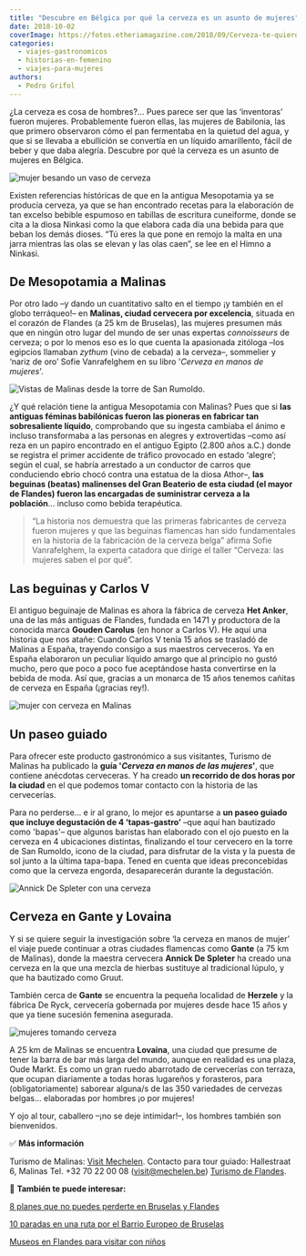 ```yaml
---
title: "Descubre en Bélgica por qué la cerveza es un asunto de mujeres"
date: 2018-10-02
coverImage: https://fotos.etheriamagazine.com/2018/09/Cerveza-te-quiero.jpg
categories: 
  - viajes-gastronomicos
  - historias-en-femenino
  - viajes-para-mujeres
authors: 
  - Pedro Grifol
---
```


¿La cerveza es cosa de hombres?... Pues parece ser que las ‘inventoras’ fueron mujeres. 
Probablemente fueron ellas, las mujeres de Babilonia, las que primero observaron cómo el 
pan fermentaba en la quietud del agua, y que si se llevaba a ebullición se convertía en 
un líquido amarillento, fácil de beber y que daba alegría. Descubre por qué la cerveza 
es un asunto de mujeres en Bélgica. 

![mujer besando un vaso de cerveza](https://fotos.etheriamagazine.com/2018/09/Cerveza-te-quiero.jpg "La cerveza es una bebida de mujeres.")

Existen referencias históricas de que en la antigua Mesopotamia ya se producía cerveza, 
ya que se han encontrado recetas para la elaboración de tan excelso bebible espumoso en 
tabillas de escritura cuneiforme, donde se cita a la diosa Ninkasi como la que elabora 
cada día una bebida para que beban los demás dioses. “Tú eres la que pone en remojo la 
malta en una jarra mientras las olas se elevan y las olas caen”, se lee en el Himno a 
Ninkasi. 

## De Mesopotamia a Malinas

Por otro lado –y dando un cuantitativo salto en el tiempo ¡y también en el globo 
terráqueo!– en **Malinas, ciudad cervecera por excelencia**, situada en el corazón de 
Flandes (a 25 km de Bruselas), las mujeres presumen más que en ningún otro lugar del 
mundo de ser unas expertas _connoisseurs_ de cerveza; o por lo menos eso es lo que 
cuenta la apasionada zitóloga –los egipcios llamaban _zythum_ (vino de cebada) a la 
cerveza–, sommelier y ‘nariz de oro’ Sofie Vanrafelghem en su libro '_Cerveza en manos 
de mujeres_'. 

![Vistas de Malinas desde la torre de San Rumoldo.](https://fotos.etheriamagazine.com/2018/09/Malinas-desde-la-torre-de-San-Rumoldo.jpg "Vistas de Malinas desde la torre de San Rumoldo.")

¿Y qué relación tiene la antigua Mesopotamia con Malinas? Pues que si **las antiguas 
féminas babilónicas fueron las pioneras en fabricar tan sobresaliente líquido**, 
comprobando que su ingesta cambiaba el ánimo e incluso transformaba a las personas en 
alegres y extrovertidas –como así reza en un papiro encontrado en el antiguo Egipto 
(2.800 años a.C.) donde se registra el primer accidente de tráfico provocado en estado 
‘alegre’; según el cual, se habría arrestado a un conductor de carros que conduciendo 
ebrio chocó contra una estatua de la diosa Athor–, **las beguinas (beatas) malinenses 
del Gran Beaterio de esta ciudad (el mayor de Flandes) fueron las encargadas de 
suministrar cerveza a la población**… incluso como bebida terapéutica. 

> “La historia nos demuestra que las primeras fabricantes de cerveza fueron mujeres y que 
> las beguinas flamencas han sido fundamentales en la historia de la fabricación de la 
> cerveza belga” afirma Sofie Vanrafelghem, la experta catadora que dirige el taller 
> “Cerveza: las mujeres saben el por qué”. 

## Las beguinas y Carlos V

El antiguo beguinaje de Malinas es ahora la fábrica de cerveza **Het Anker**, una de las 
más antiguas de Flandes, fundada en 1471 y productora de la conocida marca **Gouden 
Carolus** (en honor a Carlos V). He aquí una historia que nos atañe: Cuando Carlos V 
tenía 15 años se trasladó de Malinas a España, trayendo consigo a sus maestros 
cerveceros. Ya en España elaboraron un peculiar líquido amargo que al principio no gustó 
mucho, pero que poco a poco fue aceptándose hasta convertirse en la bebida de moda. Así 
que, gracias a un monarca de 15 años tenemos cañitas de cerveza en España (¡gracias 
rey!). 

![mujer con cerveza en Malinas](https://fotos.etheriamagazine.com/2018/09/Cerveceria-De-Ryck.jpg "Cervecería De Ryck (Herzele, cerca de Gante).")

## Un paseo guiado

Para ofrecer este producto gastronómico a sus visitantes, Turismo de Malinas ha 
publicado la **guía '_Cerveza en manos de las mujeres_'**, que contiene anécdotas 
cerveceras. Y ha creado **un recorrido de dos horas por la ciudad** en el que podemos 
tomar contacto con la historia de las cervecerías. 

Para no perderse… e ir al grano, lo mejor es apuntarse a **un paseo guiado que incluye 
degustación de 4 ‘tapas-gastro’** –que aquí han bautizado como 'bapas'– que algunos 
baristas han elaborado con el ojo puesto en la cerveza en 4 ubicaciones distintas, 
finalizando el tour cervecero en la torre de San Rumoldo, icono de la ciudad, para 
disfrutar de la vista y la puesta de sol junto a la última tapa-bapa. Tened en cuenta 
que ideas preconcebidas como que la cerveza engorda, desaparecerán durante la 
degustación. 

![Annick De Spleter con una cerveza](https://fotos.etheriamagazine.com/2018/09/Annick-De-Spleter-de-Cerveza-Gruut.jpg "Annick De Spleter, creadora de la cerveza Gruut (sin lúpulo).")

## Cerveza en Gante y Lovaina

Y si se quiere seguir la investigación sobre ‘la cerveza en manos de mujer’ el viaje 
puede continuar a otras ciudades flamencas como **Gante** (a 75 km de Malinas), donde la 
maestra cervecera **Annick De Spleter** ha creado una cerveza en la que una mezcla de 
hierbas sustituye al tradicional lúpulo, y que ha bautizado como Gruut. 

También cerca de **Gante** se encuentra la pequeña localidad de **Herzele** y la fábrica 
De Ryck, cervecería gobernada por mujeres desde hace 15 años y que ya tiene sucesión 
femenina asegurada. 

![mujeres tomando cerveza](https://fotos.etheriamagazine.com/2018/09/Cerveceria-De-Ryck-belgica.jpg "Cervecería De Ryck, gobernada por mujeres desde hace 15 años.")

A 25 km de Malinas se encuentra **Lovaina**, una ciudad que presume de tener la barra de 
bar más larga del mundo, aunque en realidad es una plaza, Oude Markt. Es como un gran 
ruedo abarrotado de cervecerías con terraza, que ocupan diariamente a todas horas 
lugareños y forasteros, para (obligatoriamente) saborear alguna/s de las 350 variedades 
de cervezas belgas… elaboradas por hombres ¡o por mujeres! 

Y ojo al tour, caballero –¡no se deje intimidar!–, los hombres también son bienvenidos. 

✅ **Más información** 

Turismo de Malinas: [Visit Mechelen](https://visit.mechelen.be/es). Contacto para tour 
guiado: Hallestraat 6, Malinas Tel. +32 70 22 00 08 (visit@mechelen.be) [Turismo de 
Flandes](http://www.visitflanders.com/es/). 

**📌** **También te puede interesar:** 

[8 planes que no puedes perderte en Bruselas y 
Flandes](https://etheriamagazine.com/2021/03/12/que-ver-hacer-otros-planes-en-bruselas-y-flandes/) 

[10 paradas en una ruta por el Barrio Europeo de 
Bruselas](https://etheriamagazine.com/2022/09/29/que-ver-barrio-europeo-bruselas/) 

[Museos en Flandes para visitar con 
niños](https://etheriamagazine.com/2022/11/21/flandes-en-familia-museos/)

